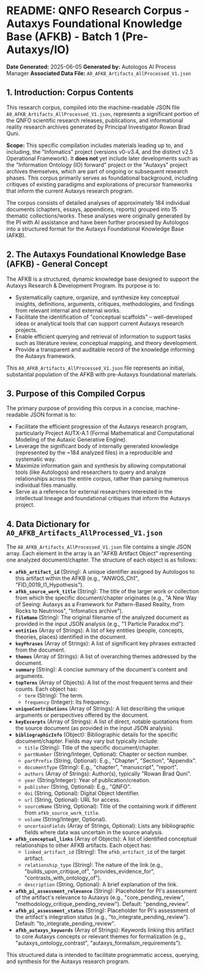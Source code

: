 # README: QNFO Research Corpus - Autaxys Foundational Knowledge Base (AFKB) - Batch 1 (Pre-Autaxys/IO)

**Date Generated:** 2025-06-05
**Generated by:** Autologos AI Process Manager
**Associated Data File:** `A0_AFKB_Artifacts_AllProcessed_V1.json`

## 1. Introduction: Corpus Contents

This research corpus, compiled into the machine-readable JSON file `A0_AFKB_Artifacts_AllProcessed_V1.json`, represents a significant portion of the QNFO scientific research releases, publications, and informational reality research archives generated by Principal Investigator Rowan Brad Quni.

**Scope:** This specific compilation includes materials leading up to, and including, the "Infomatics" project (versions v0-v3.4, and the distinct v2.5 Operational Framework). It **does not** yet include later developments such as the "Information Ontology (IO) forward" project or the "Autaxys" project archives themselves, which are part of ongoing or subsequent research phases. This corpus primarily serves as foundational background, including critiques of existing paradigms and explorations of precursor frameworks that inform the current Autaxys research program.

The corpus consists of detailed analyses of approximately 184 individual documents (chapters, essays, appendices, reports) grouped into 15 thematic collections/works. These analyses were originally generated by the PI with AI assistance and have been further processed by Autologos into a structured format for the Autaxys Foundational Knowledge Base (AFKB).

## 2. The Autaxys Foundational Knowledge Base (AFKB) - General Concept

The AFKB is a structured, dynamic knowledge base designed to support the Autaxys Research & Development Program. Its purpose is to:
*   Systematically capture, organize, and synthesize key conceptual insights, definitions, arguments, critiques, methodologies, and findings from relevant internal and external works.
*   Facilitate the identification of "conceptual scaffolds" – well-developed ideas or analytical tools that can support current Autaxys research projects.
*   Enable efficient querying and retrieval of information to support tasks such as literature review, conceptual mapping, and theory development.
*   Provide a transparent and auditable record of the knowledge informing the Autaxys framework.

This `A0_AFKB_Artifacts_AllProcessed_V1.json` file represents an initial, substantial population of the AFKB with pre-Autaxys foundational materials.

## 3. Purpose of this Compiled Corpus

The primary purpose of providing this corpus in a concise, machine-readable JSON format is to:
*   Facilitate the efficient progression of the Autaxys research program, particularly Project AUTX-A.1 (Formal Mathematical and Computational Modeling of the Autaxic Generative Engine).
*   Leverage the significant body of internally generated knowledge (represented by the ~184 analyzed files) in a reproducible and systematic way.
*   Maximize information gain and synthesis by allowing computational tools (like Autologos) and researchers to query and analyze relationships across the entire corpus, rather than parsing numerous individual files manually.
*   Serve as a reference for external researchers interested in the intellectual lineage and foundational critiques that inform the Autaxys project.

## 4. Data Dictionary for `A0_AFKB_Artifacts_AllProcessed_V1.json`

The `A0_AFKB_Artifacts_AllProcessed_V1.json` file contains a single JSON array. Each element in the array is an "AFKB Artifact Object" representing one analyzed document/chapter. The structure of each object is as follows:

*   **`afkb_artifact_id`** (String): A unique identifier assigned by Autologos to this artifact within the AFKB (e.g., "ANWOS_Ch1", "FID_0019_I1_Hypothesis").
*   **`afkb_source_work_title`** (String): The title of the larger work or collection from which the specific document/chapter originates (e.g., "A New Way of Seeing: Autaxys as a Framework for Pattern-Based Reality, from Rocks to Neutrinos", "Infomatics archive").
*   **`fileName`** (String): The original filename of the analyzed document as provided in the input JSON analysis (e.g., "1 Particle Paradox.md").
*   **`entities`** (Array of Strings): A list of key entities (people, concepts, theories, places) identified in the document.
*   **`keyPhrases`** (Array of Strings): A list of significant key phrases extracted from the document.
*   **`themes`** (Array of Strings): A list of overarching themes addressed by the document.
*   **`summary`** (String): A concise summary of the document's content and arguments.
*   **`topTerms`** (Array of Objects): A list of the most frequent terms and their counts. Each object has:
    *   `term` (String): The term.
    *   `frequency` (Integer): Its frequency.
*   **`uniqueContributions`** (Array of Strings): A list describing the unique arguments or perspectives offered by the document.
*   **`keyExcerpts`** (Array of Strings): A list of direct, notable quotations from the source document (as provided in the input JSON analysis).
*   **`bibliographicInfo`** (Object): Bibliographic details for the specific document/chapter. Fields may vary but typically include:
    *   `title` (String): Title of the specific document/chapter.
    *   `partNumber` (String/Integer, Optional): Chapter or section number.
    *   `partPrefix` (String, Optional): E.g., "Chapter", "Section", "Appendix".
    *   `documentType` (String): E.g., "chapter", "manuscript", "report".
    *   `authors` (Array of Strings): Author(s), typically "Rowan Brad Quni".
    *   `year` (String/Integer): Year of publication/creation.
    *   `publisher` (String, Optional): E.g., "QNFO".
    *   `doi` (String, Optional): Digital Object Identifier.
    *   `url` (String, Optional): URL for access.
    *   `sourceName` (String, Optional): Title of the containing work if different from `afkb_source_work_title`.
    *   `volume` (String/Integer, Optional).
    *   `uncertainFields` (Array of Strings, Optional): Lists any bibliographic fields where data was uncertain in the source analysis.
*   **`afkb_conceptual_links`** (Array of Objects): A list of identified conceptual relationships to other AFKB artifacts. Each object has:
    *   `linked_artifact_id` (String): The `afkb_artifact_id` of the target artifact.
    *   `relationship_type` (String): The nature of the link (e.g., "builds_upon_critique_of", "provides_evidence_for", "contrasts_with_ontology_of").
    *   `description` (String, Optional): A brief explanation of the link.
*   **`afkb_pi_assessment_relevance`** (String): Placeholder for PI's assessment of the artifact's relevance to Autaxys (e.g., "core_pending_review", "methodology_critique_pending_review"). Default: "pending_review".
*   **`afkb_pi_assessment_status`** (String): Placeholder for PI's assessment of the artifact's integration status (e.g., "to_integrate_pending_review"). Default: "to_integrate_pending_review".
*   **`afkb_autaxys_keywords`** (Array of Strings): Keywords linking this artifact to core Autaxys concepts or relevant themes for formalization (e.g., "autaxys_ontology_contrast", "autaxys_formalism_requirements").

This structured data is intended to facilitate programmatic access, querying, and synthesis for the Autaxys research program.